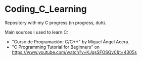 # Coding_C_Learning
Repository with my C progress (in progress, duh).

Main sources I used to learn C:

- "Curso de Programación: C/C++" by Miguel Ángel Acera.
- "C Programming Tutorial for Beginners" on https://www.youtube.com/watch?v=KJgsSFOSQv0&t=4305s
